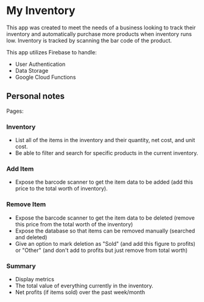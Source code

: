 # My Inventory

This app was created to meet the needs of a business looking to track their inventory and automatically purchase more products when inventory runs low. Inventory is tracked by scanning the bar code of the product.

This app utilizes Firebase to handle:

* User Authentication
* Data Storage
* Google Cloud Functions

## Personal notes

Pages:

### Inventory
* List all of the items in the inventory and their quantity, net cost, and unit cost. 
* Be able to filter and search for specific products in the current inventory.

### Add Item
* Expose the barcode scanner to get the item data to be added (add this price to the total worth of inventory).

### Remove Item
* Expose the barcode scanner to get the item data to be deleted (remove this price from the total worth of the inventory)
* Expose the database so that items can be removed manually (searched and deleted)
* Give an option to mark deletion as "Sold" (and add this figure to profits) or "Other" (and don't add to profits but just remove from total worth)

### Summary
* Display metrics 
* The total value of everything currently in the inventory.
* Net profits (if items sold) over the past week/month